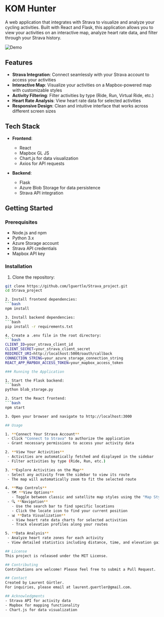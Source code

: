 # KOM Hunter

A web application that integrates with Strava to visualize and analyze your cycling activities. Built with React and Flask, this application allows you to view your activities on an interactive map, analyze heart rate data, and filter through your Strava history.

![Demo](docs/assets/demo.gif)

## Features

- **Strava Integration**: Connect seamlessly with your Strava account to access your activities
- **Interactive Map**: Visualize your activities on a Mapbox-powered map with customizable styles
- **Activity Filtering**: Filter activities by type (Ride, Run, Virtual Ride, etc.)
- **Heart Rate Analysis**: View heart rate data for selected activities
- **Responsive Design**: Clean and intuitive interface that works across different screen sizes

## Tech Stack

- **Frontend**: 
  - React
  - Mapbox GL JS
  - Chart.js for data visualization
  - Axios for API requests

- **Backend**:
  - Flask
  - Azure Blob Storage for data persistence
  - Strava API integration

## Getting Started

### Prerequisites

- Node.js and npm
- Python 3.x
- Azure Storage account
- Strava API credentials
- Mapbox API key

### Installation

1. Clone the repository:
  ```bash
  git clone https://github.com/lguertle/Strava_project.git
  cd Strava_project

2. Install frontend dependencies:
  ```bash
  npm install

3. Install backend dependencies:
  ```bash
  pip install -r requirements.txt

4. Create a .env file in the root directory:
  ```bash
  CLIENT_ID=your_strava_client_id
  CLIENT_SECRET=your_strava_client_secret
  REDIRECT_URI=http://localhost:5000/oauth/callback
  CONNECTION_STRING=your_azure_storage_connection_string
  REACT_APP_MAPBOX_ACCESS_TOKEN=your_mapbox_access_token

### Running the Application

1. Start the Flask backend:
  ```bash
  python blob_storage.py

2. Start the React frontend:
  ```bash
  npm start

3. Open your browser and navigate to http://localhost:3000

## Usage

1. **Connect Your Strava Account**
   - Click "Connect to Strava" to authorize the application
   - Grant necessary permissions to access your activity data

2. **View Your Activities**
   - Activities are automatically fetched and displayed in the sidebar
   - Filter activities by type (Ride, Run, etc.)

3. **Explore Activities on the Map**
   - Select any activity from the sidebar to view its route
   - The map will automatically zoom to fit the selected route

4. **Map Controls**
   - 🗺️ **View Options**
     - Toggle between classic and satellite map styles using the "Map Style" menu
   - 🔍 **Navigation**
     - Use the search bar to find specific locations
     - Click the locate icon to find your current position
   - 📊 **Data Visualization**
     - View heart rate data charts for selected activities
     - Track elevation profiles along your routes

5. **Data Analysis**
   - Analyze heart rate zones for each activity
   - View detailed statistics including distance, time, and elevation gain

## License
This project is released under the MIT License.

## Contributing
Contributions are welcome! Please feel free to submit a Pull Request.

## Contact
Created by Laurent Gürtler.
For inquiries, please email at laurent.guertler@gmail.com.

## Acknowledgments
  - Strava API for activity data
  - Mapbox for mapping functionality
  - Chart.js for data visualization
